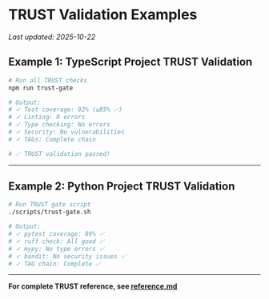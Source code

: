 # TRUST Validation Examples

_Last updated: 2025-10-22_

## Example 1: TypeScript Project TRUST Validation

```bash
# Run all TRUST checks
npm run trust-gate

# Output:
# ✓ Test coverage: 92% (≥85% ✅)
# ✓ Linting: 0 errors
# ✓ Type checking: No errors
# ✓ Security: No vulnerabilities
# ✓ TAGs: Complete chain

# ✅ TRUST validation passed!
```

---

## Example 2: Python Project TRUST Validation

```bash
# Run TRUST gate script
./scripts/trust-gate.sh

# Output:
# ✓ pytest coverage: 89% ✅
# ✓ ruff check: All good ✅
# ✓ mypy: No type errors ✅
# ✓ bandit: No security issues ✅
# ✓ TAG chain: Complete ✅
```

---

**For complete TRUST reference, see [reference.md](reference.md)**
